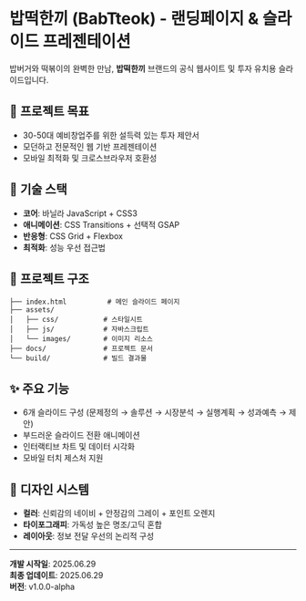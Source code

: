 # 밥떡한끼 (BabTteok) - 랜딩페이지 & 슬라이드 프레젠테이션

밥버거와 떡볶이의 완벽한 만남, **밥떡한끼** 브랜드의 공식 웹사이트 및 투자 유치용 슬라이드입니다.

## 🎯 프로젝트 목표
- 30-50대 예비창업주를 위한 설득력 있는 투자 제안서
- 모던하고 전문적인 웹 기반 프레젠테이션
- 모바일 최적화 및 크로스브라우저 호환성

## 🚀 기술 스택
- **코어**: 바닐라 JavaScript + CSS3
- **애니메이션**: CSS Transitions + 선택적 GSAP
- **반응형**: CSS Grid + Flexbox
- **최적화**: 성능 우선 접근법

## 📁 프로젝트 구조
```
├── index.html          # 메인 슬라이드 페이지
├── assets/            
│   ├── css/           # 스타일시트
│   ├── js/            # 자바스크립트
│   └── images/        # 이미지 리소스
├── docs/              # 프로젝트 문서
└── build/             # 빌드 결과물
```

## ✨ 주요 기능
- 6개 슬라이드 구성 (문제정의 → 솔루션 → 시장분석 → 실행계획 → 성과예측 → 제안)
- 부드러운 슬라이드 전환 애니메이션
- 인터랙티브 차트 및 데이터 시각화
- 모바일 터치 제스처 지원

## 🎨 디자인 시스템
- **컬러**: 신뢰감의 네이비 + 안정감의 그레이 + 포인트 오렌지
- **타이포그래피**: 가독성 높은 명조/고딕 혼합
- **레이아웃**: 정보 전달 우선의 논리적 구성

---

**개발 시작일**: 2025.06.29  
**최종 업데이트**: 2025.06.29  
**버전**: v1.0.0-alpha
